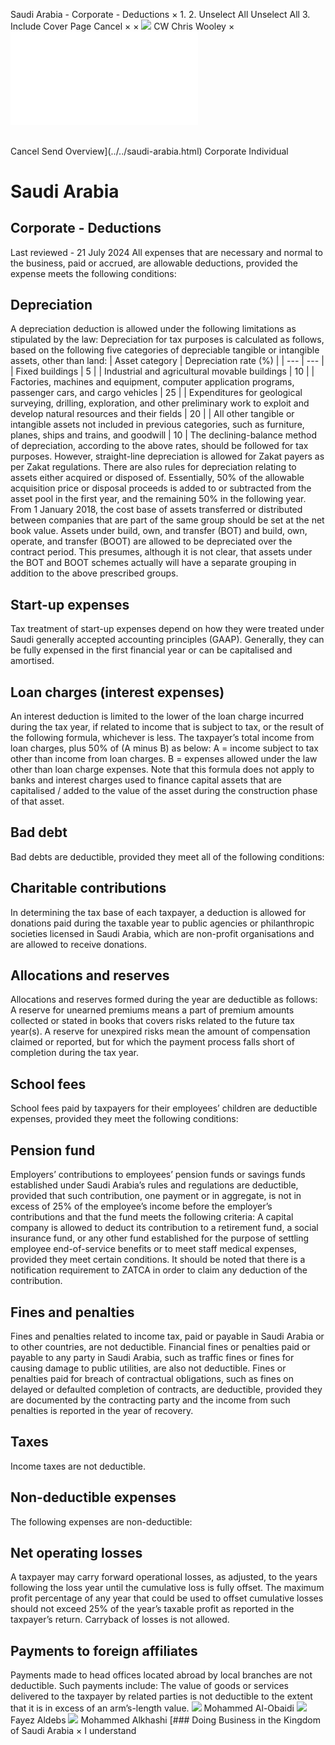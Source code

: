 Saudi Arabia - Corporate - Deductions
×
1.
2.
Unselect All
Unselect All
3.
Include Cover Page
Cancel
×
×
![](../../-/media/world-wide-tax-summaries/attachments/global---chris-wooley.ashx%3Frev=ac5e5f3223b34096b1afc2a6009c7320&revision=ac5e5f32-23b3-4096-b1af-c2a6009c7320&hash=859B7ADC84DC2CBEC9760E9E6EE7DE6D0A8BFCDF)
CW
Chris Wooley
×
![](deductions.html)
######
Cancel
Send
Overview](../../saudi-arabia.html)
Corporate
Individual
# Saudi Arabia
## Corporate - Deductions
Last reviewed - 21 July 2024
All expenses that are necessary and normal to the business, paid or accrued, are allowable deductions, provided the expense meets the following conditions:
## Depreciation
A depreciation deduction is allowed under the following limitations as stipulated by the law:
Depreciation for tax purposes is calculated as follows, based on the following five categories of depreciable tangible or intangible assets, other than land:
| Asset category | Depreciation rate (%) |
| --- | --- |
| Fixed buildings | 5 |
| Industrial and agricultural movable buildings | 10 |
| Factories, machines and equipment, computer application programs, passenger cars, and cargo vehicles | 25 |
| Expenditures for geological surveying, drilling, exploration, and other preliminary work to exploit and develop natural resources and their fields | 20 |
| All other tangible or intangible assets not included in previous categories, such as furniture, planes, ships and trains, and goodwill | 10 |
The declining-balance method of depreciation, according to the above rates, should be followed for tax purposes. However, straight-line depreciation is allowed for Zakat payers as per Zakat regulations.
There are also rules for depreciation relating to assets either acquired or disposed of. Essentially, 50% of the allowable acquisition price or disposal proceeds is added to or subtracted from the asset pool in the first year, and the remaining 50% in the following year.
From 1 January 2018, the cost base of assets transferred or distributed between companies that are part of the same group should be set at the net book value.
Assets under build, own, and transfer (BOT) and build, own, operate, and transfer (BOOT) are allowed to be depreciated over the contract period. This presumes, although it is not clear, that assets under the BOT and BOOT schemes actually will have a separate grouping in addition to the above prescribed groups.
## Start-up expenses
Tax treatment of start-up expenses depend on how they were treated under Saudi generally accepted accounting principles (GAAP). Generally, they can be fully expensed in the first financial year or can be capitalised and amortised.
## Loan charges (interest expenses)
An interest deduction is limited to the lower of the loan charge incurred during the tax year, if related to income that is subject to tax, or the result of the following formula, whichever is less.
The taxpayer’s total income from loan charges, plus 50% of (A minus B) as below:
A = income subject to tax other than income from loan charges.
B = expenses allowed under the law other than loan charge expenses.
Note that this formula does not apply to banks and interest charges used to finance capital assets that are capitalised / added to the value of the asset during the construction phase of that asset.
## Bad debt
Bad debts are deductible, provided they meet all of the following conditions:
## Charitable contributions
In determining the tax base of each taxpayer, a deduction is allowed for donations paid during the taxable year to public agencies or philanthropic societies licensed in Saudi Arabia, which are non-profit organisations and are allowed to receive donations.
## Allocations and reserves
Allocations and reserves formed during the year are deductible as follows:
A reserve for unearned premiums means a part of premium amounts collected or stated in books that covers risks related to the future tax year(s). A reserve for unexpired risks mean the amount of compensation claimed or reported, but for which the payment process falls short of completion during the tax year.
## School fees
School fees paid by taxpayers for their employees’ children are deductible expenses, provided they meet the following conditions:
## Pension fund
Employers’ contributions to employees’ pension funds or savings funds established under Saudi Arabia’s rules and regulations are deductible, provided that such contribution, one payment or in aggregate, is not in excess of 25% of the employee’s income before the employer’s contributions and that the fund meets the following criteria:
A capital company is allowed to deduct its contribution to a retirement fund, a social insurance fund, or any other fund established for the purpose of settling employee end-of-service benefits or to meet staff medical expenses, provided they meet certain conditions. It should be noted that there is a notification requirement to ZATCA in order to claim any deduction of the contribution.
## Fines and penalties
Fines and penalties related to income tax, paid or payable in Saudi Arabia or to other countries, are not deductible.
Financial fines or penalties paid or payable to any party in Saudi Arabia, such as traffic fines or fines for causing damage to public utilities, are also not deductible.
Fines or penalties paid for breach of contractual obligations, such as fines on delayed or defaulted completion of contracts, are deductible, provided they are documented by the contracting party and the income from such penalties is reported in the year of recovery.
## Taxes
Income taxes are not deductible.
## Non-deductible expenses
The following expenses are non-deductible:
## Net operating losses
A taxpayer may carry forward operational losses, as adjusted, to the years following the loss year until the cumulative loss is fully offset. The maximum profit percentage of any year that could be used to offset cumulative losses should not exceed 25% of the year’s taxable profit as reported in the taxpayer’s return. Carryback of losses is not allowed.
## Payments to foreign affiliates
Payments made to head offices located abroad by local branches are not deductible. Such payments include:
The value of goods or services delivered to the taxpayer by related parties is not deductible to the extent that it is in excess of an arm’s-length value.
![](../../-/media/world-wide-tax-summaries/attachments/saudi-_arabia---mohammed_al_obaidi.ashx%3Frev=253d28e9302f4c2f88ae4d79c0165d94&revision=253d28e9-302f-4c2f-88ae-4d79c0165d94&hash=9DCF61D7E180D2FAF104FC7284F888DB6F4800A2)
Mohammed Al-Obaidi
![](../../-/media/world-wide-tax-summaries/attachments/saudiarabia---fayezaldebs.ashx%3Frev=274384aab0ec49968a7cf8e0c9533de2&revision=274384aa-b0ec-4996-8a7c-f8e0c9533de2&hash=7DB119184F0AE39BF1C8889275F76AB25A5199A0)
Fayez Aldebs
![](../../-/media/world-wide-tax-summaries/saudiarabiamohammed-alkhashimo-alkhashi--personal-photojpg20220618065042022.ashx%3Frev=278cdd0d8fc14279bd6ba299b3b117d7&revision=278cdd0d-8fc1-4279-bd6b-a299b3b117d7&hash=C7E6BE52B5E159F86CDEDB0BFF112C562353B9D9)
Mohammed Alkhashi
[### Doing Business in the Kingdom of Saudi Arabia
×
I understand
